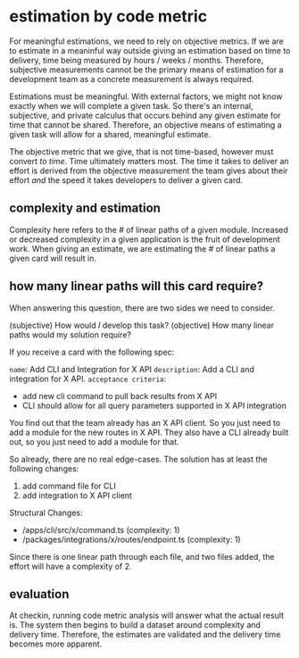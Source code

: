 # estimation by code metric

For meaningful estimations, we need to rely on objective metrics. If we are to estimate in a meaninful way outside giving an estimation based on time to delivery, time being measured by hours / weeks / months. Therefore, subjective measurements cannot be the primary means of estimation for a development team as a concrete measurement is always required.

Estimations must be meaningful. With external factors, we might not know exactly when we will complete a given task. So there's an internal, subjective, and private calculus that occurs behind any given estimate for time that cannot be shared. Therefore, an objective means of estimating a given task will allow for a shared, meaningful estimate.

The objective metric that we give, that is not time-based, however must convert _to time_. Time ultimately matters most. The time it takes to deliver an effort is derived from the objective measurement the team gives about their effort _and_ the speed it takes developers to deliver a given card.

## complexity and estimation

Complexity here refers to the # of linear paths of a given module. Increased or decreased complexity in a given application is the fruit of development work. When giving an estimate, we are estimating the # of linear paths a given card will result in.

## how many linear paths will this card require?

When answering this question, there are two sides we need to consider.

(subjective) How would _I_ develop this task?
(objective) How many linear paths would my solution require?

If you receive a card with the following spec:

`name`: Add CLI and Integration for X API
`description`: Add a CLI and integration for X API.
`acceptance criteria`:

- add new cli command to pull back results from X API
- CLI should allow for all query parameters supported in X API integration

You find out that the team already has an X API client. So you just need to add a module for the new routes in X API. They also have a CLI already built out, so you just need to add a module for that.

So already, there are no real edge-cases. The solution has at least the following changes:

1. add command file for CLI
1. add integration to X API client

Structural Changes:

- /apps/cli/src/x/command.ts (complexity: 1)
- /packages/integrations/x/routes/endpoint.ts (complexity: 1)

Since there is one linear path through each file, and two files added, the effort will have a complexity of 2.

## evaluation

At checkin, running code metric analysis will answer what the actual result is. The system then begins to build a dataset around complexity and delivery time. Therefore, the estimates are validated and the delivery time becomes more apparent.
